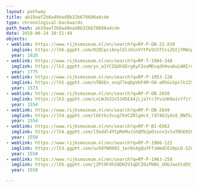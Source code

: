 ```yaml
---
layout: pathway
title: ab19aaf2b8a40ead8b32b678696a4cde
type: chronological-backwards
path_hash: ab19aaf2b8a40ead8b32b678696a4cde
date: 2018-06-24 10:51:49
objects:
- weblink: https://www.rijksmuseum.nl/en/search?q=RP-P-OB-22.810
  imglink: https://lh6.ggpht.com/O2QCpci6nylGlJdcnVYtPoSChTCniZGtjYRWzp-ddFdIuG8TPqRczhdvv_O0yz-aNmqUZ4s022RYt-IXlpTNQSRhzFU=s200
  year: 1828
- weblink: https://www.rijksmuseum.nl/en/search?q=RP-T-1904-348
  imglink: https://lh3.ggpht.com/yn_a1YCIQdhGDrg6yFIoaMDsqdhHvu6uLWAIrcClh3h3i-16xUEt6j_Vu8kAxpAaqi_d3tuqnVrX3-elM3MTdllGO20=s200
  year: 1775
- weblink: https://www.rijksmuseum.nl/en/search?q=RP-P-1953-126
  imglink: https://lh5.ggpht.com/nTB6En_onq77eqbpVKF4M-O8-aRhGsXpslhJZSkBph8Jmora9kx_cC2D3j8WkBFtNvPKPAuWtPRZwZ9D1D9Gel9gxJY=s200
  year: 1573
- weblink: https://www.rijksmuseum.nl/en/search?q=RP-P-OB-2650
  imglink: https://lh3.ggpht.com/LxLWJb32x51H5E44jLja7rrJYviUK0a1vYftr1G7MuX6ZIzXFCGz2aYGOCMZVSo-m-n6QnxjjT-YKf9XOMDr_EJykYM=s200
  year: 1554
- weblink: https://www.rijksmuseum.nl/en/search?q=RP-P-OB-2649
  imglink: https://lh4.ggpht.com/lbkthz3cug7kVCZRlgHcX_l9746Jyds8_BNfkzF8SCzxQse5bHAf75XB67QlLDFBvcxdQIck7txlqwBEydnHKPndug=s200
  year: 1554
- weblink: https://www.rijksmuseum.nl/en/search?q=RP-P-BI-6562
  imglink: https://lh4.ggpht.com/l5kddl4YCpMeMuJshQPb2pOssnx3stuTNhE02CTKJT0km5i5A4W5t_0bxWzQ4vYTB0IGIclJBKKAI637905Js4LxNkM=s200
  year: 1550
- weblink: https://www.rijksmuseum.nl/en/search?q=RP-P-1966-122
  imglink: https://lh3.ggpht.com/uv50fW0602_1erBx4gQuYFfzWmdC610pcD-SZoVvPAb7uFE279Kh0zqyZKWvhaq3-K3hqxBHemHl-X89KDc-84XmjCw=s200
  year: 1550
- weblink: https://www.rijksmuseum.nl/en/search?q=RP-P-1963-258
  imglink: https://lh5.ggpht.com/jZPt9Fdh28DH2VIqDCIOiPN8G_UObJaeStdOV_MKdLNd7Pe-pUjZhdW2giplXvgBjhhirh9XIk31OKi-00srypGUzVk=s200
  year: 1550

---
```

